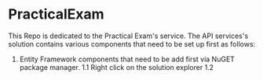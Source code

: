 # PracticalExam

This Repo is dedicated to the Practical Exam's service. The API services's solution contains various components that need to be set up first as follows:
1. Entity Framework components that need to be add first via NuGET package manager.
   1.1 Right click on the solution explorer
   1.2
